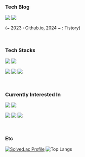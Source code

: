 
### Tech Blog

<a href="https://stillloading.tistory.com/"/><img src="https://img.shields.io/badge/Tistory-000000?style=for-the-badge&logo=Tistory&logoColor=white"/></a>
<a href="https://zeomzzz.github.io/"/><img src="https://img.shields.io/badge/github.io-000000?style=for-the-badge&logo=Github&logoColor=white"/></a>

(~ 2023 : Github.io, 2024 ~ : Tistory)

<br>

### Tech Stacks

<img src="https://img.shields.io/badge/springboot-6DB33F?style=for-the-badge&logo=springboot&logoColor=white"> <img src="https://img.shields.io/badge/JPA Hibernate-59666C?style=for-the-badge&logo=hibernate&logoColor=white">

<img src="https://img.shields.io/badge/MYSQL-4479A1?style=for-the-badge&logo=mysql&logoColor=white"> <img src="https://img.shields.io/badge/REDIS-DC382D?style=for-the-badge&logo=redis&logoColor=white"> <img src="https://img.shields.io/badge/mongoDB-47A248?style=for-the-badge&logo=MongoDB&logoColor=white">

<br>

### Currently Interested In

<img src="https://img.shields.io/badge/JUnit5-25A162.svg?style=for-the-badge&logo=JUnit5&logoColor=white">

<img src="https://img.shields.io/badge/REACT-61DAFB?style=for-the-badge&logo=REACT&logoColor=white">

<img src="https://img.shields.io/badge/jenkins-D24939?style=for-the-badge&logo=jenkins&logoColor=white"> <img src="https://img.shields.io/badge/docker-2496ED?style=for-the-badge&logo=docker&logoColor=white"> <img src="https://img.shields.io/badge/nginx-009639?style=for-the-badge&logo=nginx&logoColor=white">

<br>

### Etc

[![Solved.ac Profile](http://mazassumnida.wtf/api/v2/generate_badge?boj=zeomzzz)](https://solved.ac/zeomzzz/)
![Top Langs](https://github-readme-stats.vercel.app/api/top-langs/?username=zeomzzz&layout=compact)



<!---
zeomzzz/zeomzzz is a ✨ special ✨ repository because its `README.md` (this file) appears on your GitHub profile.
You can click the Preview link to take a look at your changes.
--->
</div>
</div>
